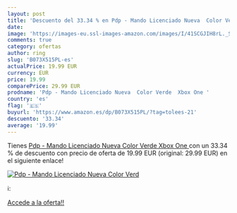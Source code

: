 ```yaml
---
layout: post
title: 'Descuento del 33.34 % en Pdp - Mando Licenciado Nueva  Color Verd'
date: 
image: 'https://images-eu.ssl-images-amazon.com/images/I/41SCGJIH8rL._SL200_.jpg'
comments: true
category: ofertas
author: ring
slug: 'B073X515PL-es'
actualPrice: 19.99 EUR
currency: EUR
price: 19.99
comparePrice: 29.99 EUR
prodname: 'Pdp - Mando Licenciado Nueva  Color Verde  Xbox One '
country: 'es'
flag: '🇪🇸'
buyurl: 'https://www.amazon.es/dp/B073X515PL/?tag=tolees-21'
descuento: '33.34'
average: '19.99'
---
```


Tienes [Pdp - Mando Licenciado Nueva  Color Verde  Xbox One ](https://www.amazon.es/dp/B073X515PL/?tag=tolees-21) con un 33.34 % de descuento con precio de oferta de 19.99 EUR (original: 29.99 EUR) en el siguiente enlace!

[![Pdp - Mando Licenciado Nueva  Color Verd](https://images-eu.ssl-images-amazon.com/images/I/41SCGJIH8rL._SL200_.jpg)](https://www.amazon.es/dp/B073X515PL/?tag=tolees-21)

ℹ️:


[Accede a la oferta!!](https://www.amazon.es/dp/B073X515PL/?tag=tolees-21)
